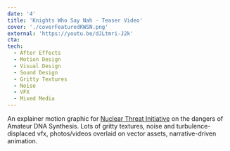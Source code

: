 ```yaml
---
date: '4'
title: 'Knights Who Say Nah - Teaser Video'
cover: './coverFeaturedKWSN.png'
external: 'https://youtu.be/dJLtmri-J2k'
cta:
tech:
  - After Effects
  - Motion Design
  - Visual Design
  - Sound Design
  - Gritty Textures
  - Noise
  - VFX
  - Mixed Media
---
```


An explainer motion graphic for [Nuclear Threat Initiative](https://www.nti.org/) on the dangers of Amateur DNA Synthesis. Lots of gritty textures, noise and turbulence-displaced vfx, photos/videos overlaid on vector assets, narrative-driven animation.
